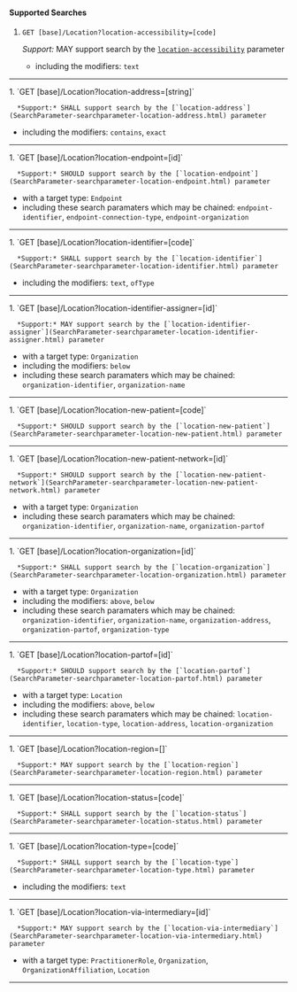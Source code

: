 #### Supported Searches

1. `GET [base]/Location?location-accessibility=[code]`

      *Support:* MAY support search by the [`location-accessibility`](SearchParameter-searchparameter-location-accessibility.html) parameter
   - including the modifiers:  `text`
<hr />
1. `GET [base]/Location?location-address=[string]`

      *Support:* SHALL support search by the [`location-address`](SearchParameter-searchparameter-location-address.html) parameter  
   - including the modifiers:  `contains`, `exact`
<hr />
1. `GET [base]/Location?location-endpoint=[id]`

      *Support:* SHOULD support search by the [`location-endpoint`](SearchParameter-searchparameter-location-endpoint.html) parameter
   - with a target type:  `Endpoint`
   - including these search paramaters which may be chained:  `endpoint-identifier`, `endpoint-connection-type`, `endpoint-organization`
<hr />
1. `GET [base]/Location?location-identifier=[code]`

      *Support:* SHALL support search by the [`location-identifier`](SearchParameter-searchparameter-location-identifier.html) parameter  
   - including the modifiers:  `text`, `ofType`
<hr />
1. `GET [base]/Location?location-identifier-assigner=[id]`

      *Support:* MAY support search by the [`location-identifier-assigner`](SearchParameter-searchparameter-location-identifier-assigner.html) parameter
   - with a target type:  `Organization`
   - including the modifiers:  `below`  
   - including these search paramaters which may be chained:  `organization-identifier`, `organization-name`
<hr />
1. `GET [base]/Location?location-new-patient=[code]`

      *Support:* SHOULD support search by the [`location-new-patient`](SearchParameter-searchparameter-location-new-patient.html) parameter     
<hr />
1. `GET [base]/Location?location-new-patient-network=[id]`

      *Support:* SHOULD support search by the [`location-new-patient-network`](SearchParameter-searchparameter-location-new-patient-network.html) parameter
   - with a target type:  `Organization`   
   - including these search paramaters which may be chained:  `organization-identifier`, `organization-name`, `organization-partof`
<hr />
1. `GET [base]/Location?location-organization=[id]`

      *Support:* SHALL support search by the [`location-organization`](SearchParameter-searchparameter-location-organization.html) parameter
   - with a target type:  `Organization`
   - including the modifiers:  `above`, `below`  
   - including these search paramaters which may be chained:  `organization-identifier`, `organization-name`, `organization-address`, `organization-partof`, `organization-type`
<hr />
1. `GET [base]/Location?location-partof=[id]`

      *Support:* SHOULD support search by the [`location-partof`](SearchParameter-searchparameter-location-partof.html) parameter
   - with a target type:  `Location`
   - including the modifiers:  `above`, `below`  
   - including these search paramaters which may be chained:  `location-identifier`, `location-type`, `location-address`, `location-organization`
<hr />
1. `GET [base]/Location?location-region=[]`

      *Support:* MAY support search by the [`location-region`](SearchParameter-searchparameter-location-region.html) parameter   
<hr />
1. `GET [base]/Location?location-status=[code]`

      *Support:* SHALL support search by the [`location-status`](SearchParameter-searchparameter-location-status.html) parameter
<hr />
1. `GET [base]/Location?location-type=[code]`

      *Support:* SHALL support search by the [`location-type`](SearchParameter-searchparameter-location-type.html) parameter  
   - including the modifiers:  `text`   
<hr />
1. `GET [base]/Location?location-via-intermediary=[id]`

      *Support:* MAY support search by the [`location-via-intermediary`](SearchParameter-searchparameter-location-via-intermediary.html) parameter
   - with a target type:  `PractitionerRole`, `Organization`, `OrganizationAffiliation`, `Location`    
<hr />

